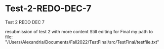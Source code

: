 # Test-2-REDO-DEC-7
Test 2 REDO DEC 7

resubmission of test 2 with more content 
Still editing for Final
my path to file: "/Users/Alexandria/Documents/Fall2022/TestFinal/src/TestFinal/testfile.txt"
